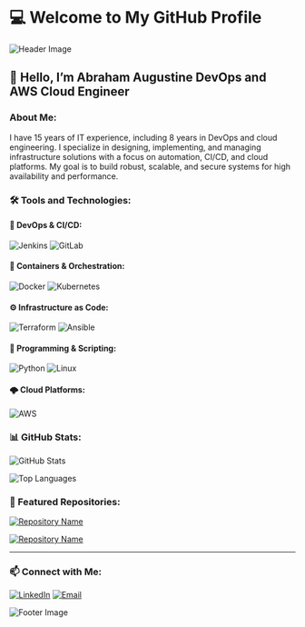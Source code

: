 # 💻 Welcome to My GitHub Profile

![Header Image](https://encrypted-tbn0.gstatic.com/images?q=tbn:ANd9GcQ-ntnuTncGj98Fy-Mo_p9rpPKrUA_JSJELkQ&s)

## 👋 Hello, I’m Abraham Augustine **DevOps and AWS Cloud Engineer**

### About Me:
I have 15 years of IT experience, including 8 years in DevOps and cloud engineering. I specialize in designing, implementing, and managing infrastructure solutions with a focus on automation, CI/CD, and cloud platforms. My goal is to build robust, scalable, and secure systems for high availability and performance.

### 🛠️ Tools and Technologies:

#### 🚀 DevOps & CI/CD:
![Jenkins](https://img.shields.io/badge/Jenkins-%232C5263.svg?style=for-the-badge&logo=Jenkins&logoColor=white)
![GitLab](https://img.shields.io/badge/GitLab-%23FCA121.svg?style=for-the-badge&logo=gitlab&logoColor=white)

#### 🐳 Containers & Orchestration:
![Docker](https://img.shields.io/badge/Docker-%232496ED.svg?style=for-the-badge&logo=docker&logoColor=white)
![Kubernetes](https://img.shields.io/badge/Kubernetes-%23326CE5.svg?style=for-the-badge&logo=kubernetes&logoColor=white)

#### ⚙️ Infrastructure as Code:
![Terraform](https://img.shields.io/badge/Terraform-%235835CC.svg?style=for-the-badge&logo=terraform&logoColor=white)
![Ansible](https://img.shields.io/badge/Ansible-%23EE0000.svg?style=for-the-badge&logo=ansible&logoColor=white)

#### 🐍 Programming & Scripting:
![Python](https://img.shields.io/badge/Python-%233776AB.svg?style=for-the-badge&logo=python&logoColor=white)
![Linux](https://img.shields.io/badge/Linux-%23FCC624.svg?style=for-the-badge&logo=linux&logoColor=black)

#### 🌩️ Cloud Platforms:
![AWS](https://img.shields.io/badge/AWS-%23232F3E.svg?style=for-the-badge&logo=amazon-aws&logoColor=white)

### 📊 GitHub Stats:

![GitHub Stats](https://github-readme-stats.vercel.app/api?username=yourusername&show_icons=true&theme=radical)

![Top Languages](https://github-readme-stats.vercel.app/api/top-langs/?username=yourusername&layout=compact&theme=radical&langs_count=5&hide=css,html&include_repo=python)

### 📂 Featured Repositories:

[![Repository Name](https://img.shields.io/badge/Repository-Terraform_Automation-green?style=for-the-badge)](https://github.com/abraham218?tab=repositories)

[![Repository Name](https://img.shields.io/badge/Repository-Cloud_Infrastructure-blue?style=for-the-badge)](https://github.com/abraham218?tab=repositories)

---

### 📫 Connect with Me:

[![LinkedIn](https://img.shields.io/badge/LinkedIn-%230A66C2.svg?style=for-the-badge&logo=linkedin&logoColor=white)](https://www.linkedin.com/in/abraham-augustine-78299376/)
[![Email](https://img.shields.io/badge/Email-%23D14836.svg?style=for-the-badge&logo=gmail&logoColor=white)](mailto:your.email@example.com)

![Footer Image](https://via.placeholder.com/1200x100.png?text=Happy+Coding+!)

